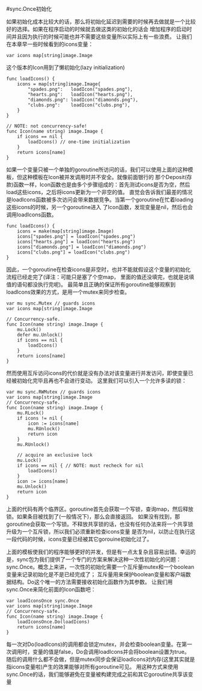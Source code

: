#sync.Once初始化

如果初始化成本比较大的话，那么将初始化延迟到需要的时候再去做就是一个比较好的选择。如果在程序启动的时候就去做这类的初始化的话会
增加程序的启动时间并且因为执行的时候可能也并不需要这些变量所以实际上有一些浪费。
让我们在本章早一些时候看到的icons变量：

```
var icons map[string]image.Image

```
这个版本的Icon用到了懒初始化(lazy initialization)

```
func loadIcons() {
    icons = map[string]image.Image{
        "spades.png":   loadIcon("spades.png"),
        "hearts.png":   loadIcon("hearts.png"),
        "diamonds.png": loadIcon("diamonds.png"),
        "clubs.png":    loadIcon("clubs.png"),
    }
}

// NOTE: not concurrency-safe!
func Icon(name string) image.Image {
    if icons == nil {
        loadIcons() // one-time initialization
    }
    return icons[name]
}

```

如果一个变量只被一个单独的goroutine所访问的话，我们可以使用上面的这种模板，但这种模板在Icon被并发调用时并不安全。就像前面银行的
那个Deposit(存款)函数一样，Icon函数也是由多个步骤组成的：首先测试icons是否为空，然后load这些icons，之后将icons更新为一个非空的值。
直觉会告诉我们最差的情况是loadIcons函数被多次访问会带来数据竞争。当第一个goroutine在忙着loading这些icons的时候，另一个goroutine进入
了Icon函数，发现变量是nil，然后也会调用loadIcons函数。

```
func loadIcons() {
    icons = make(map[string]image.Image)
    icons["spades.png"] = loadIcon("spades.png")
    icons["hearts.png"] = loadIcon("hearts.png")
    icons["diamonds.png"] = loadIcon("diamonds.png")
    icons["clubs.png"] = loadIcon("clubs.png")
}

```

因此，一个goroutine在检查icons是非空时，也并不能就假设这个变量的初始化流程已经走完了(译注：可能只是塞了个空map，
里面的值还没填完，也就是说填值的语句都没执行完呢)。
最简单且正确的保证所有goroutine能够观察到loadIcons效果的方式，是用一个mutex来同步检查。

```
var mu sync.Mutex // guards icons
var icons map[string]image.Image

// Concurrency-safe.
func Icon(name string) image.Image {
    mu.Lock()
    defer mu.Unlock()
    if icons == nil {
        loadIcons()
    }
    return icons[name]
}

```

然而使用互斥访问icons的代价就是没有办法对该变量进行并发访问，即使变量已经被初始化完毕且再也不会进行变动。
这里我们可以引入一个允许多读的锁：

```
var mu sync.RWMutex // guards icons
var icons map[string]image.Image
// Concurrency-safe.
func Icon(name string) image.Image {
    mu.RLock()
    if icons != nil {
        icon := icons[name]
        mu.RUnlock()
        return icon
    }
    mu.RUnlock()

    // acquire an exclusive lock
    mu.Lock()
    if icons == nil { // NOTE: must recheck for nil
        loadIcons()
    }
    icon := icons[name]
    mu.Unlock()
    return icon
}

```

上面的代码有两个临界区。goroutine首先会获取一个写锁，查询map，然后释放锁。如果条目被找到了(一般情况下)，那么会直接返回。
如果没有找到，那goroutine会获取一个写锁。不释放共享锁的话，也没有任何办法来将一个共享锁升级为一个互斥锁，所以我们必须重新检查icons变量
是否为nil，以防止在执行这一段代码的时候，icons变量已经被其它gorouine初始化过了。

上面的模板使我们的程序能够更好的并发，但是有一点太复杂且容易出错。幸运的是，sync包为我们提供了一个专门的方案来解决这种一次性初始化的问题：
sync.Once。概念上来讲，一次性的初始化需要一个互斥量mutex和一个boolean变量来记录初始化是不是已经完成了；
互斥量用来保护boolean变量和客户端数据结构。Do这个唯一的方法需要接收初始化函数作为其参数。
让我们用sync.Once来简化前面的Icon函数吧：

```
var loadIconsOnce sync.Once
var icons map[string]image.Image
// Concurrency-safe.
func Icon(name string) image.Image {
    loadIconsOnce.Do(loadIcons)
    return icons[name]
}

```

每一次对Do(loadIcons)的调用都会锁定mutex，并会检查boolean变量。在第一次调用时，变量的值是false，Do会调用loadIcons并会将boolean设置为true。
随后的调用什么都不会做，但是mutex同步会保证loadIcons对内存(这里其实就是指icons变量啦)产生的效果能够对所有goroutine可见。
用这种方式来使用sync.Once的话，我们能够避免在变量被构建完成之前和其它goroutine共享该变量
